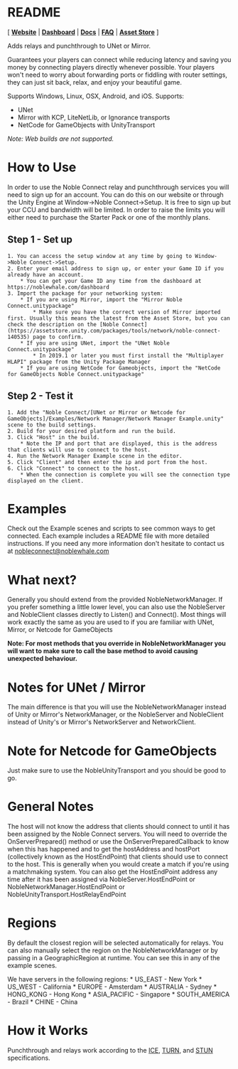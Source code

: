 # README
[
[**Website**](https://noblewhale.com)
|
[**Dashboard**](https://noblewhale.com/dashboard)
|
[**Docs**](https://noblewhale.com/docs)
|
[**FAQ**](https://noblewhale.com/faq)
|
[**Asset Store**](https://assetstore.unity.com/packages/tools/network/noble-connect-140535)
]

Adds relays and punchthrough to UNet or Mirror.

Guarantees your players can connect while reducing latency and saving you money by connecting players directly whenever possible.
Your players won't need to worry about forwarding ports or fiddling with router settings, they can just sit back, relax, and enjoy your beautiful game.

Supports Windows, Linux, OSX, Android, and iOS.
Supports:
 * UNet
 * Mirror with KCP, LiteNetLib, or Ignorance transports
 * NetCode for GameObjects with UnityTransport

*Note: Web builds are not supported.*

# How to Use
In order to use the Noble Connect relay and punchthrough services you will need to sign up for an account. You can do this on our 
website or through the Unity Engine at Window->Noble Connect->Setup. It is free to sign up but your CCU and bandwidth will be limited. 
In order to raise the limits you will either need to purchase the Starter Pack or one of the monthly plans.

## Step 1 - Set up
	1. You can access the setup window at any time by going to Window->Noble Connect->Setup.
	2. Enter your email address to sign up, or enter your Game ID if you already have an account.
		* You can get your Game ID any time from the dashboard at https://noblewhale.com/dashboard
	3. Import the package for your networking system:
		* If you are using Mirror, import the "Mirror Noble Connect.unitypackage"
			* Make sure you have the correct version of Mirror imported first. Usually this means the latest from the Asset Store, but you can check the description on the [Noble Connect](https://assetstore.unity.com/packages/tools/network/noble-connect-140535) page to confirm.
		* If you are using UNet, import the "UNet Noble Connect.unitypackage"
			* In 2019.1 or later you must first install the "Multiplayer HLAPI" package from the Unity Package Manager
		* If you are using NetCode for Gameobjects, import the "NetCode for GameObjects Noble Connect.unitypackage"

## Step 2 - Test it
	1. Add the "Noble Connect/[UNet or Mirror or Netcode for GameObjects]/Examples/Network Manager/Network Manager Example.unity" scene to the build settings.
	2. Build for your desired platform and run the build.
	3. Click "Host" in the build.
		* Note the IP and port that are displayed, this is the address that clients will use to connect to the host.
	4. Run the Network Manager Example scene in the editor.
	5. Click "Client" and then enter the ip and port from the host.
	6. Click "Connect" to connect to the host.
		* When the connection is complete you will see the connection type displayed on the client.

# Examples
Check out the Example scenes and scripts to see common ways to get connected. Each example includes a README file with more detailed instructions.
If you need any more information don't hesitate to contact us at nobleconnect@noblewhale.com

# What next?
Generally you should extend from the provided NobleNetworkManager.
If you prefer something a little lower level, you can also use the NobleServer and NobleClient classes directly to Listen() and Connect().
Most things will work exactly the same as you are used to if you are familiar with UNet, Mirror, or Netcode for GameObjects

**Note: For most methods that you override in NobleNetworkManager you will want to make sure to call the base method to avoid causing unexpected behaviour.**

# Notes for UNet / Mirror
The main difference is that you will use the NobleNetworkManager instead of Unity or Mirror's NetworkManager, or the NobleServer and NobleClient instead of Unity's or Mirror's NetworkServer and NetworkClient.

# Note for Netcode for GameObjects
Just make sure to use the NobleUnityTransport and you should be good to go.

# General Notes
The host will not know the address that clients should connect to until it has been assigned by the Noble Connect servers. 
You will need to override the OnServerPrepared() method or use the OnServerPreparedCallback to know when this has happened and to get the hostAddress and hostPort (collectively known as the HostEndPoint) 
that clients should use to connect to the host. This is generally when you would create a match if you're using a matchmaking system. You can also get 
the HostEndPoint address any time after it has been assigned via NobleServer.HostEndPoint or NobleNetworkManager.HostEndPoint or NobleUnityTransport.HostRelayEndPoint

# Regions
By default the closest region will be selected automatically for relays. You can also manually select the region on the NobleNetworkManager or by passing in a GeographicRegion at runtime.
You can see this in any of the example scenes.

We have servers in the following regions:
	* US_EAST - New York
	* US_WEST - California
	* EUROPE - Amsterdam
	* AUSTRALIA - Sydney
	* HONG_KONG - Hong Kong
	* ASIA_PACIFIC - Singapore
	* SOUTH_AMERICA - Brazil
	* CHINE - China

# How it Works
Punchthrough and relays work according to the [ICE](https://tools.ietf.org/html/rfc5245), [TURN](https://tools.ietf.org/html/rfc5766), and [STUN](https://tools.ietf.org/html/rfc5389) specifications.